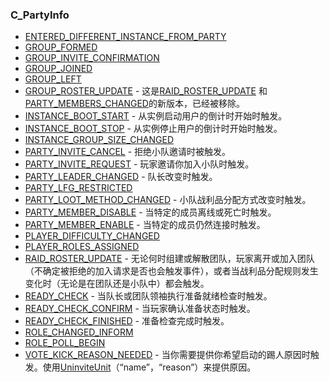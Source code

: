 ### C\_PartyInfo

* [ENTERED\_DIFFERENT\_INSTANCE\_FROM\_PARTY](https://wow.gamepedia.com/ENTERED_DIFFERENT_INSTANCE_FROM_PARTY)
* [GROUP\_FORMED](https://wow.gamepedia.com/GROUP_FORMED)
* [GROUP\_INVITE\_CONFIRMATION](https://wow.gamepedia.com/GROUP_INVITE_CONFIRMATION)
* [GROUP\_JOINED](https://wow.gamepedia.com/GROUP_JOINED)
* [GROUP\_LEFT](https://wow.gamepedia.com/GROUP_LEFT)
* [GROUP\_ROSTER\_UPDATE](https://wow.gamepedia.com/GROUP_ROSTER_UPDATE) - 这是[RAID\_ROSTER\_UPDATE](https://wow.gamepedia.com/RAID_ROSTER_UPDATE) 和 [PARTY\_MEMBERS\_CHANGED](https://wow.gamepedia.com/PARTY_MEMBERS_CHANGED)的新版本，已经被移除。
* [INSTANCE\_BOOT\_START](https://wow.gamepedia.com/INSTANCE_BOOT_START) - 从实例启动用户的倒计时开始时触发。
* [INSTANCE\_BOOT\_STOP](https://wow.gamepedia.com/INSTANCE_BOOT_STOP) - 从实例停止用户的倒计时开始时触发。
* [INSTANCE\_GROUP\_SIZE\_CHANGED](https://wow.gamepedia.com/INSTANCE_GROUP_SIZE_CHANGED)
* [PARTY\_INVITE\_CANCEL](https://wow.gamepedia.com/PARTY_INVITE_CANCEL) - 拒绝小队邀请时被触发。
* [PARTY\_INVITE\_REQUEST](https://wow.gamepedia.com/PARTY_INVITE_REQUEST) - 玩家邀请你加入小队时触发。
* [PARTY\_LEADER\_CHANGED](https://wow.gamepedia.com/PARTY_LEADER_CHANGED) - 队长改变时触发。
* [PARTY\_LFG\_RESTRICTED](https://wow.gamepedia.com/PARTY_LFG_RESTRICTED)
* [PARTY\_LOOT\_METHOD\_CHANGED](https://wow.gamepedia.com/PARTY_LOOT_METHOD_CHANGED) - 小队战利品分配方式改变时触发。
* [PARTY\_MEMBER\_DISABLE](https://wow.gamepedia.com/PARTY_MEMBER_DISABLE) - 当特定的成员离线或死亡时触发。
* [PARTY\_MEMBER\_ENABLE](https://wow.gamepedia.com/PARTY_MEMBER_ENABLE) - 当特定的成员仍然连接时触发。
* [PLAYER\_DIFFICULTY\_CHANGED](https://wow.gamepedia.com/PLAYER_DIFFICULTY_CHANGED)
* [PLAYER\_ROLES\_ASSIGNED](https://wow.gamepedia.com/PLAYER_ROLES_ASSIGNED)
* [RAID\_ROSTER\_UPDATE](https://wow.gamepedia.com/RAID_ROSTER_UPDATE) - 无论何时组建或解散团队，玩家离开或加入团队（不确定被拒绝的加入请求是否也会触发事件），或者当战利品分配规则发生变化时（无论是在团队还是小队中）都会触发。
* [READY\_CHECK](https://wow.gamepedia.com/READY_CHECK) - 当队长或团队领袖执行准备就绪检查时触发。
* [READY\_CHECK\_CONFIRM](https://wow.gamepedia.com/READY_CHECK_CONFIRM) - 当玩家确认准备状态时触发。
* [READY\_CHECK\_FINISHED](https://wow.gamepedia.com/READY_CHECK_FINISHED) - 准备检查完成时触发。
* [ROLE\_CHANGED\_INFORM](https://wow.gamepedia.com/ROLE_CHANGED_INFORM)
* [ROLE\_POLL\_BEGIN](https://wow.gamepedia.com/ROLE_POLL_BEGIN)
* [VOTE\_KICK\_REASON\_NEEDED](https://wow.gamepedia.com/VOTE_KICK_REASON_NEEDED) - 当你需要提供你希望启动的踢人原因时触发。使用[UninviteUnit](https://wow.gamepedia.com/API_UninviteUnit)（“name”，“reason”）来提供原因。



